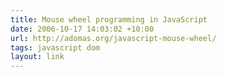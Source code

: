 ```yaml
---
title: Mouse wheel programming in JavaScript
date: 2006-10-17 14:03:02 +10:00
url: http://adomas.org/javascript-mouse-wheel/
tags: javascript dom
layout: link
---
```


